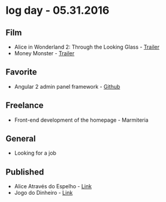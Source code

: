 # log day - 05.31.2016

## Film

- Alice in Wonderland 2: Through the Looking Glass - [Trailer](https://youtu.be/lt-66aAeVIM)
- Money Monster - [Trailer](https://youtu.be/h6rOJ93BJzY)


## Favorite

- Angular 2 admin panel framework - [Github](https://github.com/akveo/ng2-admin)


## Freelance

- Front-end development of the homepage - Marmiteria


## General 

- Looking for a job


## Published

- Alice Através do Espelho - [Link](http://imhomovies.com.br/opinions/em-cartaz/alice-in-wonderland-2/)
- Jogo do Dinheiro - [Link](http://imhomovies.com.br/opinions/em-cartaz/money-monster/)
